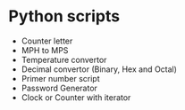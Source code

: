 # Python scripts

- Counter letter
- MPH to MPS
- Temperature convertor
- Decimal convertor (Binary, Hex and Octal)
- Primer number script
- Password Generator
- Clock or Counter with iterator
